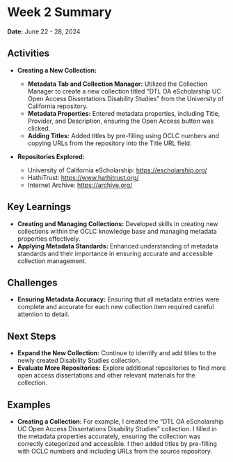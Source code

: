 # Week 2 Summary
**Date:** June 22 - 28, 2024

## Activities
- **Creating a New Collection:**
  - **Metadata Tab and Collection Manager:** Utilized the Collection Manager to create a new collection titled “DTL OA eScholarship UC Open Access Dissertations Disability Studies” from the University of California repository.
  - **Metadata Properties:** Entered metadata properties, including Title, Provider, and Description, ensuring the Open Access button was clicked.
  - **Adding Titles:** Added titles by pre-filling using OCLC numbers and copying URLs from the repository into the Title URL field.

- **Repositories Explored:**
  - University of California eScholarship: https://escholarship.org/
  - HathiTrust: https://www.hathitrust.org/
  - Internet Archive: https://archive.org/

## Key Learnings
- **Creating and Managing Collections:** Developed skills in creating new collections within the OCLC knowledge base and managing metadata properties effectively.
- **Applying Metadata Standards:** Enhanced understanding of metadata standards and their importance in ensuring accurate and accessible collection management.

## Challenges
- **Ensuring Metadata Accuracy:** Ensuring that all metadata entries were complete and accurate for each new collection item required careful attention to detail.

## Next Steps
- **Expand the New Collection:** Continue to identify and add titles to the newly created Disability Studies collection.
- **Evaluate More Repositories:** Explore additional repositories to find more open access dissertations and other relevant materials for the collection.

## Examples
- **Creating a Collection:** For example, I created the “DTL OA eScholarship UC Open Access Dissertations Disability Studies” collection. I filled in the metadata properties accurately, ensuring the collection was correctly categorized and accessible. I then added titles by pre-filling with OCLC numbers and including URLs from the source repository.
